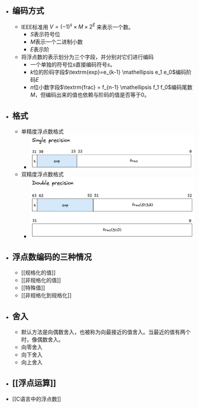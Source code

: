 - ## 编码方式
	- IEEE标准用 $V = (-1)^s \times M \times 2^E$ 来表示一个数。
		- $S$表示符号位
		- $M$表示一个二进制小数
		- $E$表示阶
	- 将浮点数的表示划分为三个字段，并分别对它们进行编码
		- 一个单独的符号位$s$直接编码符号$s$。
		- $k$位的阶码字段$\textrm{exp}=e_{k-1} \mathellipsis e_1 e_0$编码阶码$E$
		- $n$位小数字段$\textrm{frac} = f_{n-1} \mathellipsis f_1 f_0$编码尾数$M$，但编码出来的值也依赖与阶码的值是否等于0。
- ## 格式
	- 单精度浮点数格式
		- ![image.png](../assets/image_1652926171944_0.png)
	- 双精度浮点数格式
		- ![image.png](../assets/image_1652926242341_0.png)
- ## 浮点数编码的三种情况
	- [[规格化的值]]
	- [[非规格化的值]]
	- [[特殊值]]
	- [[非规格化到规格化]]
- ## 舍入
	- 默认方法是向偶数舍入，也被称为向最接近的值舍入。当最近的值有两个时，像偶数舍入。
	- 向零舍入
	- 向下舍入
	- 向上舍入
- ## [[浮点运算]]
- [[C语言中的浮点数]]